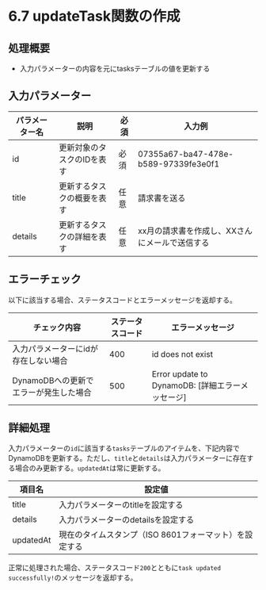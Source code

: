 # 6.7 updateTask関数の作成
## 処理概要
- 入力パラメーターの内容を元にtasksテーブルの値を更新する

## 入力パラメーター
| パラメーター名 | 説明 | 必須 | 入力例 |
| --- | --- | --- | --- |
| id | 更新対象のタスクのIDを表す | 必須 | 07355a67-ba47-478e-b589-97339fe3e0f1 |
| title | 更新するタスクの概要を表す | 任意 | 請求書を送る |
| details | 更新するタスクの詳細を表す | 任意 | xx月の請求書を作成し、XXさんにメールで送信する |

## エラーチェック
以下に該当する場合、ステータスコードとエラーメッセージを返却する。

| チェック内容 | ステータスコード | エラーメッセージ |
| --- | --- | --- |
| 入力パラメーターにidが存在しない場合 | 400 | id does not exist |
| DynamoDBへの更新でエラーが発生した場合 | 500 | Error update to DynamoDB: [詳細エラーメッセージ] |

## 詳細処理
入力パラメーターの`id`に該当する`tasks`テーブルのアイテムを、下記内容でDynamoDBを更新する。ただし、`title`と`details`は入力パラメーターに存在する場合のみ更新する。`updatedAt`は常に更新する。

| 項目名 | 設定値 |
| --- | --- |
| title | 入力パラメーターのtitleを設定する |
| details | 入力パラメーターのdetailsを設定する |
| updatedAt | 現在のタイムスタンプ（ISO 8601フォーマット）を設定する |

正常に処理された場合、ステータスコード`200`とともに`task updated successfully!`のメッセージを返却する。